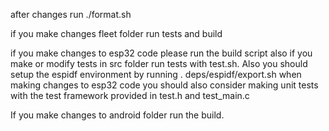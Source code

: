after changes run ./format.sh

if you make changes fleet folder run tests and build

if you make changes to esp32 code please run the build script also if you
make or modify tests in src folder run tests with test.sh. Also you should
setup the espidf environment by running . deps/espidf/export.sh
when making changes to esp32 code you should also consider making unit tests
with the test framework provided in test.h and test_main.c

If you make changes to android folder run the build.
